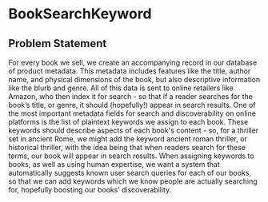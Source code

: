 # BookSearchKeyword

## Problem Statement
For every book we sell, we create an accompanying record in our database of product metadata. This metadata includes features like the title, author name, and physical dimensions of the book, but also descriptive information like the blurb and genre. All of this data is sent to online retailers like Amazon, who then index it for search - so that if a reader searches for the book’s title, or genre, it should (hopefully!) appear in search results.
One of the most important metadata fields for search and discoverability on online platforms is the list of plaintext keywords we assign to each book. These keywords should describe aspects of each book's content - so, for a thriller set in ancient Rome, we might add the keyword ancient roman thriller, or historical thriller, with the idea being that when readers search for these terms, our book will appear in search results.
When assigning keywords to books, as well as using human expertise, we want a system that automatically suggests known user search queries for each of our books, so that we can add keywords which we know people are actually searching for, hopefully boosting our books’ discoverability.
